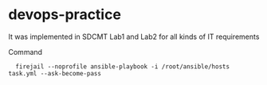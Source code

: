 # devops-practice
It was implemented in SDCMT Lab1 and Lab2 for all kinds of IT requirements

Command
```
  firejail --noprofile ansible-playbook -i /root/ansible/hosts task.yml --ask-become-pass
```
